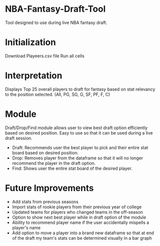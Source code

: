 # NBA-Fantasy-Draft-Tool
Tool designed to use during live NBA fantasy draft.

# Initialization
Download Playeers.csv file
Run all cells

# Interpretation
Displays Top 25 overall players to draft for fantasy based on stat relevancy to the position selected. (All, PG, SG, G, SF, PF, F, C)

# Module
Draft/Drop/Find module allows user to view best draft option efficiently based on desired position. Easy to use so that it can be used during a live draft session.

  - Draft: Recommends user the best player to pick and their entire stat board based on desired position. 
  - Drop: Removes player from the dataframe so that it will no longer recommend the player in the draft option.
  - Find: Shows user the entire stat board of the desired player.
  
# Future Improvements

- Add stats from previous seasons
- Import stats of rookie players from their previous year of college
- Updated teams for players who changed teams in the off-season
- Option to show next best player while in draft option of the module
- Ability to recommend player name if the user accidentally mispells a player's name
- Add option to move a player into a brand new dataframe so that at end of the draft my team's stats can be determined visually in a bar graph



